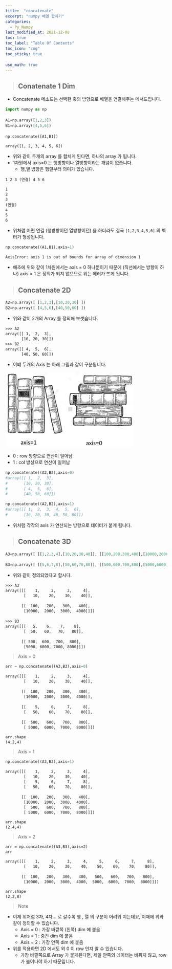 ```yaml
---
title:  "concatenate"
excerpt: "numpy 배열 합치기"
categories:
  - Py_Numpy
last_modified_at: 2021-12-08
toc: true
toc_label: "Table Of Contents"
toc_icon: "cog"
toc_sticky: true

use_math: true
---
```


> ## Conatenate 1 Dim

- Concatenate 메소드는 선택한 축의 방향으로 배열을 연결해주는 메서드입니다.

```python
import numpy as np

A1=np.array([1,2,3])
B1=np.array([4,5,6])

np.concatenate([A1,B1])
```

```
array([1, 2, 3, 4, 5, 6])
```

- 위와 같이 두개의 array 를 합치게 된다면, 하나의 array 가 됩니다.
- 1차원에서 axis=0 는 행방향이나 열방향이라는 개념이 없습니다. 
  - 행,열 방향은 행렬부터 의미가 있습니다.

```
1 2 3 (연결) 4 5 6
```

```
1
2
3
(연결)
4
5
6
```

- 위처럼 어떤 연결 (행방향이던 열방향이던) 을 하더라도 결국 `[1,2,3,4,5,6]` 의 벡터가 형성됩니다.

```python
np.concatenate((A1,B1),axis=1)
```

```
AxisError: axis 1 is out of bounds for array of dimension 1
```

- 애초에 위와 같이 1차원에서는 axis = 0 하나뿐이기 때문에 (직선에서는 방향이 하나) axis = 1 은 정의가 되지 않으므로 위는 에러가 뜨게 됩니다.

> ## Concatenate 2D

```python
A2=np.array([ [1,2,3],[10,20,30] ])
B2=np.array([ [4,5,6],[40,50,60] ])
```

- 위와 같이 2개의 Array 를 정의해 보겟습니다.

```
>>> A2
array([[ 1,  2,  3],
       [10, 20, 30]])
>>> B2
array([[ 4,  5,  6],
       [40, 50, 60]])
```

- 이떄 두개의 Axis 는 아래 그림과 같이 구분됩니다.

![jpg](/assets/images/Program/48_1.jpg)

- 0 : row 방향으로 연산이 일어남
- 1 : col 방샹으로 연산이 일어남

```python
np.concatenate((A2,B2),axis=0)
#array([[ 1,  2,  3],
#       [10, 20, 30],
#       [ 4,  5,  6],
#       [40, 50, 60]])
```

```python
np.concatenate((A2,B2),axis=1)
#array([[ 1,  2,  3,  4,  5,  6],
#       [10, 20, 30, 40, 50, 60]])
```

- 위처럼 각각의 axis 가 연산되는 방향으로 데이터가 붙게 됩니다.

> ## Concatenate 3D

```python
A3=np.array([ [[1,2,3,4],[10,20,30,40]], [[100,200,300,400],[10000,2000,3000,4000]] ])

B3=np.array([ [[5,6,7,8],[50,60,70,80]], [[500,600,700,800],[5000,6000,7000,8000]] ])
```

- 위와 같이 정의되었다고 합시다.

```
>>> A3
array([[[    1,     2,     3,     4],
        [   10,    20,    30,    40]],

       [[  100,   200,   300,   400],
        [10000,  2000,  3000,  4000]]])

>>> B3
array([[[   5,    6,    7,    8],
        [  50,   60,   70,   80]],

       [[ 500,  600,  700,  800],
        [5000, 6000, 7000, 8000]]])
```

> Axis = 0

```python
arr = np.concatenate((A3,B3),axis=0)
```

```
array([[[    1,     2,     3,     4],
        [   10,    20,    30,    40]],

       [[  100,   200,   300,   400],
        [10000,  2000,  3000,  4000]],

       [[    5,     6,     7,     8],
        [   50,    60,    70,    80]],

       [[  500,   600,   700,   800],
        [ 5000,  6000,  7000,  8000]]])
```

```
arr.shape
(4,2,4)
```

> Axis = 1

```python
np.concatenate((A3,B3),axis=1)
```

```
array([[[    1,     2,     3,     4],
        [   10,    20,    30,    40],
        [    5,     6,     7,     8],
        [   50,    60,    70,    80]],

       [[  100,   200,   300,   400],
        [10000,  2000,  3000,  4000],
        [  500,   600,   700,   800],
        [ 5000,  6000,  7000,  8000]]])
```

```
arr.shape
(2,4,4)
```

> Axis = 2 

```
arr = np.concatenate((A3,B3),axis=2)
arr
```

```
array([[[    1,     2,     3,     4,     5,     6,     7,     8],
        [   10,    20,    30,    40,    50,    60,    70,    80]],

       [[  100,   200,   300,   400,   500,   600,   700,   800],
        [10000,  2000,  3000,  4000,  5000,  6000,  7000,  8000]]])
```

```
arr.shape
(2,2,8)
```

> Note

- 이제 위처럼 3차, 4차... 로 갈수록 행 , 열 의 구분이 어려워 지는데요, 이때에 위와 같이 정의할 수 있습니다.
  - Axis = 0 : 가장 바깥쪽 (왼쪽) dim 에 붙음
  - Axis = 1 : 중간 dim 에 붙음
  - Axis = 2 : 가장 안쪽 dim 에 붙음
- 위를 적용하면 2D 에서도 외 0 이 row 인지 알 수 있습니다. 
  - 가장 바깥쪽으로 Array 가 붙게된다면, 제일 안쪽의 데이터는 바뀌지 않고, row 가 늘어나야 하기 때문입니다.

 

